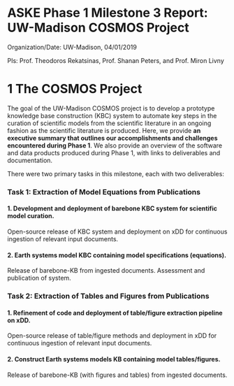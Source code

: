 # ASKE Phase 1 Milestone 3 Report: UW-Madison COSMOS Project
Organization/Date: UW-Madison, 04/01/2019

PIs: Prof. Theodoros Rekatsinas, Prof. Shanan Peters, and Prof. Miron Livny

# 1 The COSMOS Project
The goal of the UW-Madison COSMOS project is to develop a prototype knowledge base construction (KBC) system to automate key steps in the curation of scientific models from the scientific literature in an ongoing fashion as the scientific literature is produced. Here, we provide **an executive summary that outlines our accomplishments and challenges encountered during Phase 1**. We also provide an overview of the software and data products produced during Phase 1, with links to deliverables and documentation.

There were two primary tasks in this milestone, each with two deliverables:

###  Task 1: Extraction of Model Equations from Publications
#### 1. Development and deployment of barebone KBC system for scientific model curation.
Open-source release of KBC system and deployment on xDD for continuous ingestion of relevant input documents.

#### 2. Earth systems model KBC containing model specifications (equations).
Release of barebone-KB from ingested documents. Assessment and publication of system.

### Task 2: Extraction of Tables and Figures from Publications
#### 1. Refinement of code and deployment of table/figure extraction pipeline on xDD.
Open-source release of table/figure methods and deployment in xDD for continuous ingestion of relevant input documents.

#### 2. Construct Earth systems models KB containing model tables/figures.
Release of barebone-KB (with figures and tables) from ingested documents.

